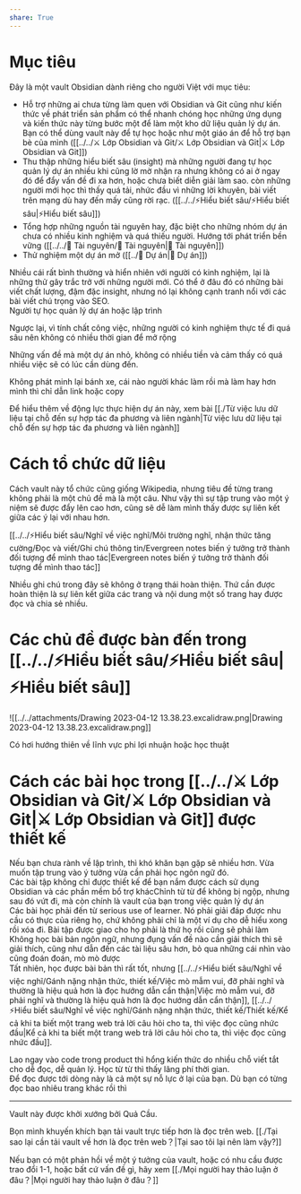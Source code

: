 ```yaml
---  
share: True  
---  
```

# Mục tiêu  
Đây là một vault Obsidian dành riêng cho người Việt với mục tiêu:  
- Hỗ trợ những ai chưa từng làm quen với Obsidian và Git cũng như kiến thức về phát triển sản phẩm có thể nhanh chóng học những ứng dụng và kiến thức này từng bước một để làm một kho dữ liệu quản lý dự án. Bạn có thể dùng vault này để tự học hoặc như một giáo án để hỗ trợ bạn bè của mình ([[../../⚔️ Lớp Obsidian và Git/⚔️ Lớp Obsidian và Git|⚔️ Lớp Obsidian và Git]])   
- Thu thập những hiểu biết sâu (insight) mà những người đang tự học quản lý dự án nhiều khi cũng lờ mờ nhận ra nhưng không có ai ở ngay đó để đẩy vấn đề đi xa hơn, hoặc chưa biết diễn giải làm sao. còn những người mới học thì thấy quá tải, nhức đầu vì những lời khuyên, bài viết trên mạng dù hay đến mấy cũng rời rạc.  ([[../../⚡Hiểu biết sâu/⚡Hiểu biết sâu|⚡Hiểu biết sâu]])   
- Tổng hợp những nguồn tài nguyên hay, đặc biệt cho những nhóm dự án chưa có nhiều kinh nghiệm và quá thiếu người. Hướng tới phát triển bền vững ([[../../📜 Tài nguyên/📜 Tài nguyên|📜 Tài nguyên]])    
- Thử nghiệm một dự án mở ([[../📐 Dự án|📐 Dự án]])   
  
Nhiều cái rất bình thường và hiển nhiên với người có kinh nghiệm, lại là những thử gây trắc trở với những người mới. Có thể ở đâu đó có những bài viết chất lượng, đậm đặc insight, nhưng nó lại không cạnh tranh nổi với các bài viết chú trọng vào SEO.  
Người tự học quản lý dự án hoặc lập trình  
  
Ngược lại, vì tính chất công việc, những người có kinh nghiệm thực tế đi quá sâu nên không có nhiều thời gian để mở rộng  
  
Những vấn đề mà một dự án nhỏ, không có nhiều tiền và cảm thấy có quá nhiều việc sẽ có lúc cần dùng đến.  
  
Không phát minh lại bánh xe, cái nào người khác làm rồi mà làm hay hơn mình thì chỉ dẫn link hoặc copy  
  
  
Để hiểu thêm về động lực thực hiện dự án này, xem bài [[./Từ việc lưu dữ liệu tại chỗ đến sự hợp tác đa phương và liên ngành|Từ việc lưu dữ liệu tại chỗ đến sự hợp tác đa phương và liên ngành]]  
  
  
# Cách tổ chức dữ liệu  
Cách vault này tổ chức cũng giống Wikipedia, nhưng tiêu đề từng trang không phải là một chủ đề mà là một câu. Như vậy thì sự tập trung vào một ý niệm sẽ được đẩy lên cao hơn, cũng sẽ dễ làm mình thấy được sự liên kết giữa các ý lại với nhau hơn.   
  
[[../../⚡Hiểu biết sâu/Nghĩ về việc nghĩ/Môi trường nghĩ, nhận thức tăng cường/Đọc và viết/Ghi chú thông tin/Evergreen notes biến ý tưởng trở thành đối tượng để mình thao tác|Evergreen notes biến ý tưởng trở thành đối tượng để mình thao tác]]  
  
Nhiều ghi chú trong đây sẽ không ở trạng thái hoàn thiện. Thứ cần được hoàn thiện là sự liên kết giữa các trang và nội dung một số trang hay được đọc và chia sẻ nhiều.  
  
# Các chủ đề được bàn đến trong [[../../⚡Hiểu biết sâu/⚡Hiểu biết sâu|⚡Hiểu biết sâu]]  
![[../../attachments/Drawing 2023-04-12 13.38.23.excalidraw.png|Drawing 2023-04-12 13.38.23.excalidraw.png]]  
  
Có hơi hướng thiên về lĩnh vực phi lợi nhuận hoặc học thuật  
# Cách các bài học trong [[../../⚔️ Lớp Obsidian và Git/⚔️ Lớp Obsidian và Git|⚔️ Lớp Obsidian và Git]] được thiết kế  
Nếu bạn chưa rành về lập trình, thì khó khăn bạn gặp sẽ nhiều hơn. Vừa muốn tập trung vào ý tưởng vừa cần phải học ngôn ngữ đó.  
Các bài tập không chỉ được thiết kế để bạn nắm được cách sử dụng Obsidian và các phần mềm bổ trợ khácChỉnh từ từ để không bị ngộp, nhưng sau đó vứt đi, mà còn chính là vault của bạn trong việc quản lý dự án  
Các bài học phải đến từ serious use of learner. Nó phải giải đáp được nhu cầu có thực của riêng họ, chứ không phải chỉ là một ví dụ cho dễ hiểu xong rồi xóa đi. Bài tập được giao cho họ phải là thứ họ rồi cũng sẽ phải làm  
Không học bài bản ngôn ngữ, nhưng đụng vấn đề nào cần giải thích thì sẽ giải thích, cũng như dẫn đến các tài liệu sâu hơn, bỏ qua những cái nhìn vào cũng đoán đoán, mò mò được  
Tất nhiên, học được bài bản thì rất tốt, nhưng [[../../⚡Hiểu biết sâu/Nghĩ về việc nghĩ/Gánh nặng nhận thức, thiết kế/Việc mò mẫm vui, đỡ phải nghĩ và thường là hiệu quả hơn là đọc hướng dẫn cẩn thận|Việc mò mẫm vui, đỡ phải nghĩ và thường là hiệu quả hơn là đọc hướng dẫn cẩn thận]], [[../../⚡Hiểu biết sâu/Nghĩ về việc nghĩ/Gánh nặng nhận thức, thiết kế/Thiết kế/Kể cả khi ta biết một trang web trả lời câu hỏi cho ta, thì việc đọc cũng nhức đầu|Kể cả khi ta biết một trang web trả lời câu hỏi cho ta, thì việc đọc cũng nhức đầu]].   
  
Lao ngay vào code trong product thì hổng kiến thức do nhiều chỗ viết tắt cho dễ đọc, dễ quản lý. Học từ từ thì thấy lãng phí thời gian.  
Để đọc được tới dòng này là cả một sự nỗ lực ở lại của bạn. Dù bạn có từng đọc bao nhiêu trang khác rồi thì   
  
---  
  
Vault này được khởi xướng bởi Quả Cầu.  
  
Bọn mình khuyến khích bạn tải vault trực tiếp hơn là đọc trên web. [[./Tại sao lại cần tải vault về hơn là đọc trên web？|Tại sao tôi lại nên làm vậy?]]   
  
Nếu bạn có một phản hồi về một ý tưởng của vault, hoặc có nhu cầu được trao đổi 1-1, hoặc bất cứ vấn đề gì, hãy xem [[./Mọi người hay thảo luận ở đâu？|Mọi người hay thảo luận ở đâu？]]